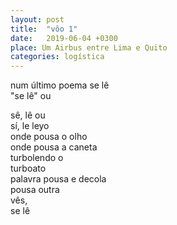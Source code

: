 ```yaml
---
layout: post
title:  "vôo 1"
date:   2019-06-04 +0300
place: Um Airbus entre Lima e Quito
categories: logística
---
```


num último poema se lê  
"se lê" ou  
<!--more-->
sê, lê ou  
sí, le leyo  
onde pousa o olho  
onde pousa a caneta  
turbolendo o  
turboato  
palavra pousa e decola  
pousa outra  
vês,  
se lê
